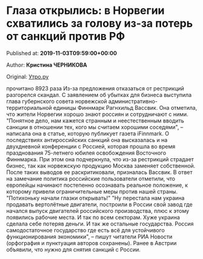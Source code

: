 
# Глаза открылись: в Норвегии схватились за голову из-за потерь от санкций против РФ

Published at: **2019-11-03T09:59:00+00:00**

Author: **Кристина ЧЕРНИКОВА**

Original: [Утро.ру](https://utro.ru/politics/2019/11/03/1423162.shtml)

прочитано 8923 раза
Из-за предложения отказаться от рестрикций разгорелся скандал.
С заявлением об убытках для бизнеса выступила глава губернского совета норвежской административно-территориальной единицы Финнмарк Рагнхильд Вассвик. Она отметила, что жители Норвегии хорошо знают россиян и сотрудничают с ними.
"Понятное дело, нам кажется странным и неестественным вводить санкции в отношении тех, кого мы считаем хорошими соседями", – написала она в статье, которую публикует газета iFinnmark.
О последствиях антироссийских санкций она высказалась и на двухдневной конференции с Россией, которая прошла во время празднования 75-летнего юбилея освобождения Восточного Финнмарка. При этом она подчеркнула, что из-за рестрикций страдает бизнес, так как норвежскую продукцию Москва заменяет собственной. После таких выводов ее раскритиковали, призналась Вассвик.
В ответ на замечание политика российские пользователи отметили, что европейцы начинают постепенно осознавать реальное положение, к которому привели ограничительные меры против нашей страны.
"Потихоньку начали глазки открывать!" "Ну перестала нам украина продавать вертолётные двигатели, построили в России свой завод где начался выпуск двигателей российского производства, плюс к этому появились рабочие места. И так по всем секторам. Хуже украина сделала себе потеряв деньги. И так же остальные государства. Россия самодостаточное государство где есть всё для устойчивого функционирования экономики", – пишут читатели РИА Новости (орфография и пунктуация авторов сохранены).
Ранее в Австрии объявили, что нужно для снятия санкций с России.
